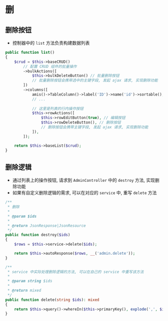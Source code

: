# 删

## 删除按钮

- 控制器中的 `list` 方法负责构建数据列表

```php
public function list()
{
    $crud = $this->baseCRUD()
        // 配置 CRUD 组件的批量操作
        ->bulkActions([
            $this->bulkDeleteButton() // 批量删除按钮
            // 批量删除按钮会携带选中的主键字段, 发起 ajax 请求, 实现删除功能
        ])
        ->columns([
            amis()->TableColumn()->label('ID')->name('id')->sortable(),
            // ...
            
            // 这里是列表的行内操作按钮
            $this->rowActions([
                $this->rowEditButton(true), // 编辑按钮
                $this->rowDeleteButton(), // 删除按钮
                // 删除按钮会携带主键字段, 发起 ajax 请求, 实现删除功能
            ]),
        ]);

    return $this->baseList($crud);
}
```



## 删除逻辑

- 通过列表上的操作按钮, 请求到 `AdminController` 中的 `destroy` 方法, 实现删除功能
- 如果有自定义删除逻辑的需求, 可以在对应的 `service` 中, 重写 `delete` 方法

```php
/**
 * 删除
 *
 * @param $ids
 *
 * @return JsonResponse|JsonResource
 */
public function destroy($ids)
{
    $rows = $this->service->delete($ids);

    return $this->autoResponse($rows, __('admin.delete'));
}

/**
 * service 中实际处理删除逻辑的方法, 可以在自己的 service 中重写该方法
 *
 * @param string $ids
 *
 * @return mixed
 */
public function delete(string $ids): mixed
{
    return $this->query()->whereIn($this->primaryKey(), explode(',', $ids))->delete();
}
```
